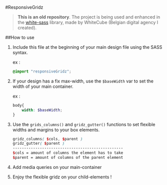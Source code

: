 #ResponsiveGridz

> **This is an old repository**. The project is being used and enhanced in the [white-sass](https://github.com/whiteCube/white-sass) library, made by WhiteCube (Belgian digital agency I created).

##How to use

1.  Include this file at the beginning of your main design file using the SASS syntax.

	ex :
	
	```scss
	@import "responsiveGridz";
	```

2.  If your design has a fix max-width, use the `$baseWidth` var to set the width of your main container.

	ex :
	
	```scss
	body{
		width: $baseWidth;
	}
	```


3.  Use the `grids_columns()` and `gridz_gutter()` functions to set flexible widths and margins to your box elements.

	```scss
	gridz_columns( $cols, $parent )
	gridz_gutter( $parent )
	-------------------------------------------------
	$cols = amount of columns the element has to take
	$parent = amount of columns of the parent element
	```

4.  Add media queries on your main-container

5.  Enjoy the flexible gridz on your child-elements !
